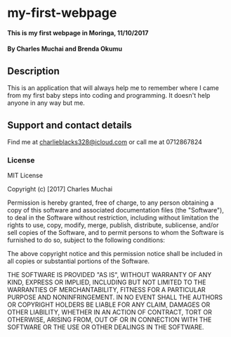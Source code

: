 # my-first-webpage

#### This is my first webpage in Moringa, 11/10/2017

#### By Charles Muchai and Brenda Okumu

## Description

This is an application that will always help me to remember where I came from my first baby steps into coding and programming. It doesn't help anyone in any way but me.


## Support and contact details

Find me at charlieblacks328@icloud.com or call me at 0712867824

### License

MIT License

Copyright (c) [2017] Charles Muchai

Permission is hereby granted, free of charge, to any person obtaining a copy
of this software and associated documentation files (the "Software"), to deal
in the Software without restriction, including without limitation the rights
to use, copy, modify, merge, publish, distribute, sublicense, and/or sell
copies of the Software, and to permit persons to whom the Software is
furnished to do so, subject to the following conditions:

The above copyright notice and this permission notice shall be included in all
copies or substantial portions of the Software.

THE SOFTWARE IS PROVIDED "AS IS", WITHOUT WARRANTY OF ANY KIND, EXPRESS OR
IMPLIED, INCLUDING BUT NOT LIMITED TO THE WARRANTIES OF MERCHANTABILITY,
FITNESS FOR A PARTICULAR PURPOSE AND NONINFRINGEMENT. IN NO EVENT SHALL THE
AUTHORS OR COPYRIGHT HOLDERS BE LIABLE FOR ANY CLAIM, DAMAGES OR OTHER
LIABILITY, WHETHER IN AN ACTION OF CONTRACT, TORT OR OTHERWISE, ARISING FROM,
OUT OF OR IN CONNECTION WITH THE SOFTWARE OR THE USE OR OTHER DEALINGS IN THE
SOFTWARE.
